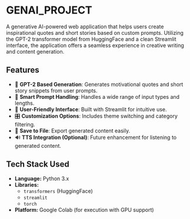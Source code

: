 # GENAI_PROJECT


A generative AI-powered web application that helps users create inspirational quotes and short stories based on custom prompts. Utilizing the GPT-2 transformer model from HuggingFace and a clean Streamlit interface, the application offers a seamless experience in creative writing and content generation.


## Features

- 🤖 **GPT-2 Based Generation**: Generates motivational quotes and short story snippets from user prompts.
- 🧠 **Smart Prompt Handling**: Handles a wide range of input types and lengths.
- 🎨 **User-Friendly Interface**: Built with Streamlit for intuitive use.
- 🎛️ **Customization Options**: Includes theme switching and category filtering.
- 💾 **Save to File**: Export generated content easily.
- 🔊 **TTS Integration (Optional)**: Future enhancement for listening to generated content.


## Tech Stack Used

- **Language:** Python 3.x  
- **Libraries:**  
  - `transformers` (HuggingFace)  
  - `streamlit`  
  - `torch`  
- **Platform:** Google Colab (for execution with GPU support)

